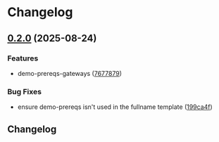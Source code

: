 # Changelog

## [0.2.0](https://github.com/Telicent-io/telicent-core-charts/compare/demo-prereqs-gateways-v0.1.0...demo-prereqs-gateways-v0.2.0) (2025-08-24)


### Features

* demo-prereqs-gateways ([7677879](https://github.com/Telicent-io/telicent-core-charts/commit/7677879b9531a11c6309989ee37897b3ee619207))


### Bug Fixes

* ensure demo-prereqs isn't used in the fullname template ([199ca4f](https://github.com/Telicent-io/telicent-core-charts/commit/199ca4f59a675e5532570d12cf07d946ea58af8c))

## Changelog
